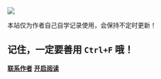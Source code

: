 ![](https://pic.imgdb.cn/item/63905e3db1fccdcd3638f4d9.png)

本站仅为作者自己自学记录使用，会保持不定时更新！

## 记住，一定要善用 `Ctrl+F` 哦！

[**联系作者**](https://github.com/chenxiaofei789/chenxiaofei789.github.io)
[**开启阅读**](README.md)

